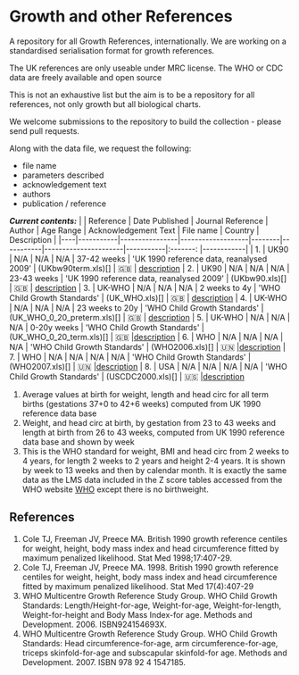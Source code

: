 # Growth and other References

A repository for all Growth References, internationally. We are working on a standardised serialisation format for growth references.

The UK references are only useable under MRC license.
The WHO or CDC data are freely available and open source

This is not an exhaustive list but the aim is to be a repository for all references, not only growth but all biological charts.

We welcome submissions to the repository to build the collection - please send pull requests.

Along with the data file, we request the following:

- file name
- parameters described
- acknowledgement text
- authors
- publication / reference

***Current contents:***
|    | Reference | Date Published | Journal Reference | Author | Age Range | Acknowledgement Text | File name | Country | Description |
|----|-----------|----------------|-------------------|--------|-----------|----------------------|-----------|:-------: |------------|
| 1. | UK90 | N/A | N/A | N/A | 37-42 weeks | 'UK 1990 reference data, reanalysed 2009' | (UKbw90term.xls)[] | :gb: | [description](#1)
| 2. | UK90 | N/A | N/A | N/A | 23-43 weeks | 'UK 1990 reference data, reanalysed 2009' | (UKbw90.xls)[] | :gb: | [description](#2)
| 3. | UK-WHO | N/A | N/A | N/A | 2 weeks to 4y | 'WHO Child Growth Standards' | (UK_WHO.xls)[] | :gb: | [description](#3)
| 4. | UK-WHO | N/A | N/A | N/A | 23 weeks to 20y | 'WHO Child Growth Standards' | (UK_WHO_0_20_preterm.xls)[] |  :gb: | [description](#4)
| 5. | UK-WHO | N/A | N/A | N/A | 0-20y weeks | 'WHO Child Growth Standards' | (UK_WHO_0_20_term.xls)[] | :gb: |[description](#5)
| 6. | WHO | N/A | N/A | N/A | N/A | 'WHO Child Growth Standards' | (WHO2006.xls)[] | :united_nations: |[description](#6)
| 7. | WHO | N/A | N/A | N/A | N/A | 'WHO Child Growth Standards' | (WHO2007.xls)[] | :united_nations: |[description](#7)
| 8. | USA | N/A | N/A | N/A | N/A | 'WHO Child Growth Standards' | (USCDC2000.xls)[] | :us: |[description](#8)



1. Average values at birth for weight, length and head circ for all term births (gestations 37+0 to 42+6 weeks) computed from UK 1990 reference data base
2. Weight, and head circ at birth, by gestation from 23 to 43 weeks and length at birth from 26 to 43 weeks, computed from UK 1990 reference data base and shown by week
3. This is the WHO standard for weight, BMI and head circ from 2 weeks to 4 years, for length 2 weeks to 2 years and height 2-4 years. It is shown by week to 13 weeks and then by calendar month. It is exactly the same data as the LMS data included in the Z score tables accessed from the WHO website [WHO](http://www.who.int/childgrowth/standards) except there is no birthweight.

## References ##

1. Cole TJ, Freeman JV, Preece MA. British 1990 growth reference centiles for weight, height, body mass           index and head circumference fitted by maximum penalized likelihood. Stat Med 1998;17:407-29.
2. Cole TJ, Freeman JV, Preece MA. 1998. British 1990 growth reference centiles for weight, height, body mass index and head circumference fitted by maximum penalized likelihood. Stat Med 17(4):407-29
3. WHO Multicentre Growth Reference Study Group. WHO Child Growth Standards: Length/Height-for-age, Weight-for-age, Weight-for-length, Weight-for-height and Body Mass Index-for age. Methods and Development. 2006. ISBN924154693X.
4. WHO Multicentre Growth Reference Study Group. WHO Child Growth Standards: Head circumference-for-age, arm circumference-for-age, triceps skinfold-for-age and subscapular skinfold-for age. Methods and Development. 2007. ISBN 978 92 4 1547185.
